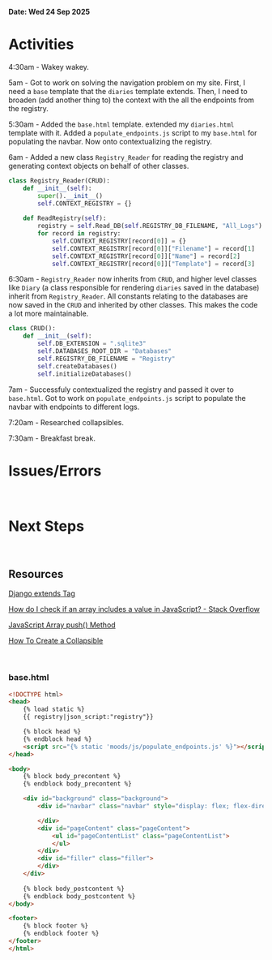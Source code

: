 **Date: Wed 24 Sep 2025**<br>

# Activities

4:30am - Wakey wakey.

5am - Got to work on solving the navigation problem on my site. First, I need a `base` template that the `diaries` template extends. Then, I need to broaden (add another thing to) the context with the all the endpoints from the registry.

5:30am - Added the `base.html` template. extended my `diaries.html` template with it. Added a `populate_endpoints.js` script to my `base.html` for populating the navbar. Now onto contextualizing the registry.

6am - Added a new class `Registry_Reader` for reading the registry and generating context objects on behalf of other classes.

```python
class Registry_Reader(CRUD):
    def __init__(self):
        super().__init__()
        self.CONTEXT_REGISTRY = {}
        
    def ReadRegistry(self):
        registry = self.Read_DB(self.REGISTRY_DB_FILENAME, "All_Logs")        
        for record in registry:
            self.CONTEXT_REGISTRY[record[0]] = {}
            self.CONTEXT_REGISTRY[record[0]]["Filename"] = record[1]
            self.CONTEXT_REGISTRY[record[0]]["Name"] = record[2]
            self.CONTEXT_REGISTRY[record[0]]["Template"] = record[3]
```

6:30am - `Registry_Reader` now inherits from `CRUD`, and higher level classes like `Diary` (a class responsible for rendering `diaries` saved in the database) inherit from `Registry_Reader`. All constants relating to the databases are now saved in the `CRUD` and inherited by other classes. This makes the code a lot more maintainable.

```python
class CRUD():
    def __init__(self):
        self.DB_EXTENSION = ".sqlite3"
        self.DATABASES_ROOT_DIR = "Databases"
        self.REGISTRY_DB_FILENAME = "Registry"
        self.createDatabases()
        self.initializeDatabases()
```

7am - Successfuly contextualized the registry and passed it over to `base.html`. Got to work on `populate_endpoints.js` script to populate the navbar with endpoints to different logs.

7:20am - Researched collapsibles.

7:30am - Breakfast break.





# Issues/Errors

<br>

# Next Steps

<br>

## Resources

[Django extends Tag](https://www.w3schools.com/django/django_tags_extends.php)

[How do I check if an array includes a value in JavaScript? - Stack Overflow](https://stackoverflow.com/questions/237104/how-do-i-check-if-an-array-includes-a-value-in-javascript)

[JavaScript Array push() Method](https://www.w3schools.com/jsref/jsref_push.asp)

[How To Create a Collapsible](https://www.w3schools.com/howto/howto_js_collapsible.asp)




<br>

### base.html

```html
<!DOCTYPE html>
<head>
    {% load static %}
    {{ registry|json_script:"registry"}}

    {% block head %}
    {% endblock head %}
    <script src="{% static 'moods/js/populate_endpoints.js' %}"></script>
</head>

<body>
    {% block body_precontent %}
    {% endblock body_precontent %}

    <div id="background" class="background">
        <div id="navbar" class="navbar" style="display: flex; flex-direction: column;"> 

        </div> 
        <div id="pageContent" class="pageContent">
            <ul id="pageContentList" class="pageContentList">
            </ul>
        </div>
        <div id="filler" class="filler"> 
        </div>
    </div>
    
    {% block body_postcontent %}
    {% endblock body_postcontent %}
</body>

<footer>
    {% block footer %}
    {% endblock footer %}
</footer>
</html>
```

